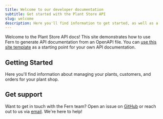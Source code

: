 ```yaml
---
title: Welcome to our developer documentation
subtitle: Get started with the Plant Store API
slug: welcome
description: Here you'll find information to get started, as well as a sample API Reference generated by Fern from an OpenAPI specification file.
---
```


Welcome to the Plant Store API docs! This site demonstrates how to use Fern to generate API documentation from an OpenAPI file. You can [use this site template](https://github.com/fern-api/docs-starter-openapi) as a starting point for your own API documentation.

## Getting Started

Here you'll find information about managing your plants, customers, and orders for your plant shop.

## Get support

Want to get in touch with the Fern team? Open an issue on [GitHub](https://github.com/fern-api/docs-starter-openapi/issues/new) or reach out to us via [email](mailto:support+plantstore@buildwithfern.com). We're here to help!